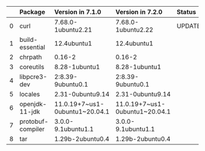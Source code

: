 <!-- markdown-link-check-disable -->

|    | Package           | Version in 7.1.0               | Version in 7.2.0               | Status   |
|---:|:------------------|:-------------------------------|:-------------------------------|:---------|
|  0 | curl              | 7.68.0-1ubuntu2.21             | 7.68.0-1ubuntu2.22             | UPDATED  |
|  1 | build-essential   | 12.4ubuntu1                    | 12.4ubuntu1                    |          |
|  2 | chrpath           | 0.16-2                         | 0.16-2                         |          |
|  3 | coreutils         | 8.28-1ubuntu1                  | 8.28-1ubuntu1                  |          |
|  4 | libpcre3-dev      | 2:8.39-9ubuntu0.1              | 2:8.39-9ubuntu0.1              |          |
|  5 | locales           | 2.31-0ubuntu9.14               | 2.31-0ubuntu9.14               |          |
|  6 | openjdk-11-jdk    | 11.0.19+7~us1-0ubuntu1~20.04.1 | 11.0.19+7~us1-0ubuntu1~20.04.1 |          |
|  7 | protobuf-compiler | 3.0.0-9.1ubuntu1.1             | 3.0.0-9.1ubuntu1.1             |          |
|  8 | tar               | 1.29b-2ubuntu0.4               | 1.29b-2ubuntu0.4               |          |